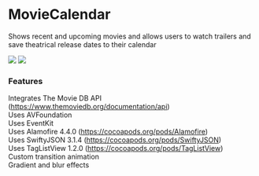 # MovieCalendar
Shows recent and upcoming movies and allows users to watch trailers and save theatrical release dates to their calendar

<img src="https://img.shields.io/badge/ios-10-8800A7.svg"> <img src="https://img.shields.io/badge/language-swift%203.0-8800A7.svg">

### Features
Integrates The Movie DB API (https://www.themoviedb.org/documentation/api)  
Uses AVFoundation  
Uses EventKit  
Uses Alamofire 4.4.0 (https://cocoapods.org/pods/Alamofire)  
Uses SwiftyJSON 3.1.4 (https://cocoapods.org/pods/SwiftyJSON)  
Uses TagListView 1.2.0 (https://cocoapods.org/pods/TagListView)  
Custom transition animation  
Gradient and blur effects
